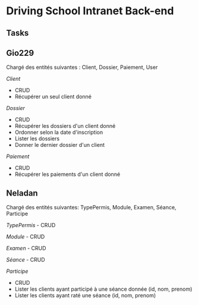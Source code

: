 # Driving School Intranet Back-end

## Tasks

## Gio229

Chargé des entités suivantes : Client, Dossier, Paiement, User

*Client*
 - CRUD
 - Récupérer un seul client donné 

 *Dossier*
- CRUD
- Récupérer les dossiers d'un client donné
 - Ordonner selon la date d'inscription
- Lister les dossiers 
 - Donner le dernier dossier d'un client

 *Paiement* 
 - CRUD
 - Récupérer les paiements d'un client donné



## Neladan

 Chargé des entités suivantes: TypePermis, Module, Examen, Séance, Participe

*TypePermis*
    - CRUD

*Module*
    - CRUD

 *Examen*
    - CRUD

 *Séance*
    - CRUD

 *Participe*  
 - CRUD
 - Lister les clients ayant participé à une séance donnée (id, nom, prenom)
 - Lister les clients ayant raté une séance (id, nom, prenom)
